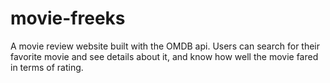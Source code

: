 # movie-freeks
A movie review website built with the OMDB api. Users can search for their favorite movie and see details about it, and know how well the movie fared in terms of rating. 
